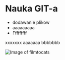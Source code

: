 # Nauka GIT-a
- dodawanie plikow
- aaaaaaaaa
- Fffffffff

xxxxxxx
aaaaaaa
bbbbbbb


![Image of filmtocats](https://octodex.github.com/images/filmtocats.png)
